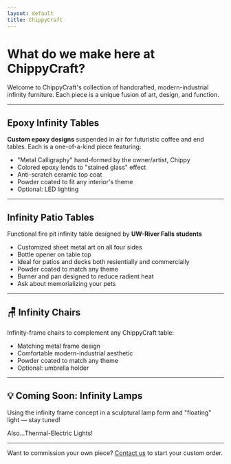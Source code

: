 ```yaml
---
layout: default
title: ChippyCraft
---
```


# What do we make here at ChippyCraft?

Welcome to ChippyCraft's collection of handcrafted, modern-industrial infinity furniture. Each piece is a unique fusion of art, design, and function.

---

## Epoxy Infinity Tables
**Custom epoxy designs** suspended in air for futuristic coffee and end tables. Each is a one-of-a-kind piece featuring:

- "Metal Calligraphy" hand-formed by the owner/artist, Chippy
- Colored epoxy lends to "stained glass" effect
- Anti-scratch ceramic top coat
- Powder coated to fit any interior's theme
- Optional: LED lighting

---

## Infinity Patio Tables
Functional fire pit infinity table designed by **UW-River Falls students**

- Customized sheet metal art on all four sides
- Bottle opener on table top
- Ideal for patios and decks both resientially and commercially
- Powder coated to match any theme
- Burner and pan designed to reduce radient heat
- Ask about memorializing your pets

---

## 🪑 Infinity Chairs
Infinity-frame chairs to complement any ChippyCraft table:

- Matching metal frame design
- Comfortable modern-industrial aesthetic
- Powder coated to match any theme
- Optional: umbrella holder

---

## 💡 Coming Soon: Infinity Lamps
Using the infinity frame concept in a sculptural lamp form and "floating" light — stay tuned!

Also...Thermal-Electric Lights! 

---

Want to commission your own piece?
[Contact us](contact.html) to start your custom order.
